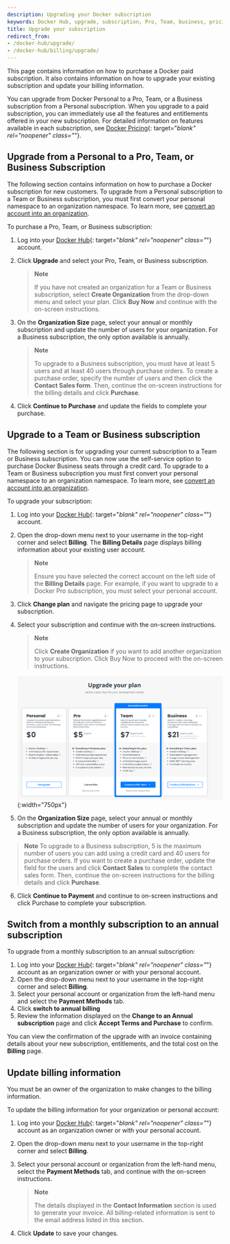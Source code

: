 ```yaml
---
description: Upgrading your Docker subscription
keywords: Docker Hub, upgrade, subscription, Pro, Team, business, pricing plan,
title: Upgrade your subscription
redirect_from:
- /docker-hub/upgrade/
- /docker-hub/billing/upgrade/
---
```


This page contains information on how to purchase a Docker paid subscription. It also contains information on how to upgrade your existing subscription and update your billing information.

You can upgrade from Docker Personal to a Pro, Team, or a Business subscription from a Personal subscription. When you upgrade to a paid subscription, you can immediately use all the features and entitlements offered in your new subscription. For detailed information on features available in each subscription, see [Docker Pricing](https://www.docker.com/pricing){: target="_blank" rel="noopener" class="_"}.

## Upgrade from a Personal to a Pro, Team, or Business Subscription

The following section contains information on how to purchase a Docker  subscription for new customers. To upgrade from a Personal subscription to a Team or Business subscription, you must first convert your personal namespace to an organization namespace. To learn more, see [convert an account into an organization](../docker-hub/convert-account.md).

To purchase a Pro, Team, or Business subscription:

1. Log into your [Docker Hub](https://hub.docker.com){: target="_blank" rel="noopener" class="_"} account.

2. Click **Upgrade** and select your Pro, Team, or Business subscription.

   > **Note**
   >
   >If you have not created an organization for a Team or Business subscription, select **Create Organization** from the drop-down menu and select your plan. Click **Buy Now** and continue with the on-screen instructions.

3. On the **Organization Size** page, select your annual or monthly subscription and update the number of users for your organization. For a Business subscription, the only option available is annually.


    > **Note**
    >
    >To upgrade to a Business subscription, you must have at least 5 users and at least 40 users through purchase orders. To create a purchase order,  specify the number of users and then click the **Contact Sales form**. Then, continue the on-screen instructions for the billing details and click **Purchase**.

4. Click **Continue to Purchase** and update the fields to complete your purchase.

## Upgrade to a Team or Business subscription

The following section is for upgrading your current subscription to a Team or Business subscription. You can now use the self-service option to purchase Docker Business seats through a credit card. To upgrade to a Team or Business subscription you must first convert your personal namespace to an organization namespace. To learn more, see [convert an account into an organization](../docker-hub/convert-account.md).

To upgrade your subscription:

1. Log into your [Docker Hub](https://hub.docker.com){: target="_blank" rel="noopener" class="_"} account.

2. Open the drop-down menu next to your username in the top-right corner and select **Billing**. The **Billing Details** page displays billing information about your existing user account.

    >**Note**
    >
    > Ensure you have selected the correct account on the
    left side of the **Billing Details** page. For example, if you want to upgrade to a Docker Pro subscription, you must select your personal account.

3. Click **Change plan** and navigate the pricing page to upgrade your subscription.

4. Select your subscription and continue with the on-screen instructions.

     >**Note**
     >
     > Click **Create Organization** if you want to add another organization to your subscription. Click Buy Now to proceed with the on-screen instructions.

     ![Billing personal account](images/Billing-personal-account.png){:width="750px"}

5. On the **Organization Size** page, select your annual or monthly subscription and update the number of users for your organization. For a Business subscription, the only option available is annually.

> **Note**
> To upgrade to a Business subscription, 5 is the maximum number of users you can add using a credit card and 40 users for purchase orders. If you want to create a purchase order, update the field for the users and click **Contact Sales** to complete the contact sales form.  Then, continue the on-screen instructions for the billing details and click **Purchase**.

6. Click **Continue to Payment** and continue to on-screen instructions and click Purchase to complete your subscription.

## Switch from a monthly subscription to an annual subscription

To upgrade from a monthly subscription to an annual subscription:

1. Log into your [Docker Hub](https://hub.docker.com){: target="_blank" rel="noopener" class="_"} account as an organization owner or with your personal account.
2. Open the drop-down menu next to your username in the top-right corner and select **Billing**.
3. Select your personal account or organization from the left-hand menu and select the **Payment Methods** tab.
4. Click **switch to annual billing**
5. Review the information displayed on the **Change to an Annual subscription** page and click **Accept Terms and Purchase** to confirm.

You can view the confirmation of the upgrade with an invoice containing details about your new subscription, entitlements, and the total cost on the **Billing** page.

## Update billing information

You must be an owner of the organization to make changes to the billing information.

To update the billing information for your organization or personal account:

1. Log into your [Docker Hub](https://hub.docker.com){: target="_blank" rel="noopener" class="_"} account as an organization owner or with your personal account.

2. Open the drop-down menu next to your username in the top-right corner and select **Billing**.

3. Select your personal account or organization from the left-hand menu, select the **Payment Methods** tab, and continue with the on-screen instructions.

    > **Note**
    >
    > The details displayed in the **Contact Information** section is used to generate your invoice. All billing-related information is sent to the email address listed in this section.

4. Click **Update** to save your changes.
